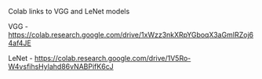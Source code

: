 Colab links to VGG and LeNet models

VGG - https://colab.research.google.com/drive/1xWzz3nkXRpYGboqX3aGmIRZoj64af4JE

LeNet - https://colab.research.google.com/drive/1V5Ro-W4vsfihsHylahd86vNABPifK6cJ
